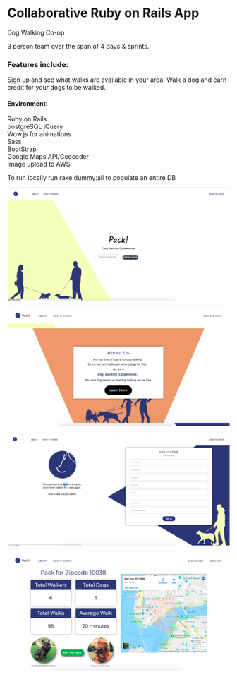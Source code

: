 # Collaborative Ruby on Rails App

Dog Walking Co-op

3 person team over the span of 4 days & sprints.

### Features include:    
Sign up and see what walks are available in your area. Walk a dog and earn credit for your dogs to be walked.

#### Environment:  
Ruby on Rails  
postgreSQL
jQuery  
Wow.js for animations  
Sass  
BootStrap   
Google Maps API/Geocoder    
Image upload to AWS


To run locally run rake dummy:all to populate an entire DB

![alt text](https://github.com/S-MORA/PackApp/blob/master/landing-screenshot.png)

![alt text](https://github.com/S-MORA/PackApp/blob/master/landing-screenshot2.png)

![alt text](https://github.com/S-MORA/PackApp/blob/master/login-screenshot.png)

![alt text](https://github.com/S-MORA/PackApp/blob/master/predash-screenshot.png)
